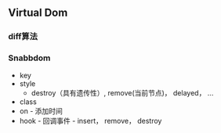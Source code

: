 ## Virtual Dom
### diff算法
### Snabbdom
  + key
  + style
    - destroy（具有遗传性）, remove(当前节点)， delayed， ...
  + class
  + on - 添加时间
  + hook - 回调事件 - insert， remove， destroy
